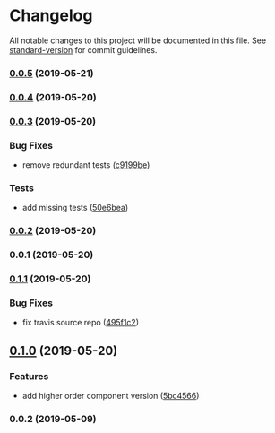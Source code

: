 # Changelog

All notable changes to this project will be documented in this file. See [standard-version](https://github.com/conventional-changelog/standard-version) for commit guidelines.

### [0.0.5](https://github.com/mariosant/react-wizard/compare/v0.0.4...v0.0.5) (2019-05-21)



### [0.0.4](https://github.com/mariosant/react-wizard/compare/v0.0.3...v0.0.4) (2019-05-20)



### [0.0.3](https://github.com/mariosant/react-wizard/compare/v0.0.2...v0.0.3) (2019-05-20)


### Bug Fixes

* remove redundant tests ([c9199be](https://github.com/mariosant/react-wizard/commit/c9199be))


### Tests

* add missing tests ([50e6bea](https://github.com/mariosant/react-wizard/commit/50e6bea))



### [0.0.2](///compare/v0.0.1...v0.0.2) (2019-05-20)



### 0.0.1 (2019-05-20)



### [0.1.1](https://github.com/mariosant/react-cond/compare/v0.1.0...v0.1.1) (2019-05-20)


### Bug Fixes

* fix travis source repo ([495f1c2](https://github.com/mariosant/react-cond/commit/495f1c2))



## [0.1.0](https://github.com/mariosant/react-cond/compare/v0.0.2...v0.1.0) (2019-05-20)


### Features

* add higher order component version ([5bc4566](https://github.com/mariosant/react-cond/commit/5bc4566))



### 0.0.2 (2019-05-09)
